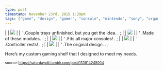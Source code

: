 ```yaml
---
type: post
timestamp: November 23rd, 2015 1:29pm
tags: ["game", "design", "gamer", "console", "nintendo", "sony", "organization", "shelving"]
---
```

|  | <img src="https://saturdayxiii.github.io/media/133814245004_0.jpg"/> |  |
' .Couple trays unfinished, but you get the idea.  . 
;
|  | <img src="https://saturdayxiii.github.io/media/133814245004_1.jpg"/> |  |
' .Made of these modules.  . 
;
|  | <img src="https://saturdayxiii.github.io/media/133814245004_2.jpg"/> |  |
' .Fits all major consoles!  . 
;
|  | <img src="https://saturdayxiii.github.io/media/133814245004_3.jpg"/> |  |
' .Controller rests!  . 
;
|  | <img src="https://saturdayxiii.github.io/media/133814245004_4.jpg"/> |  |
' .The original design.  . 
;
        
Here’s my custom gaming shelf that I designed to meet my needs.
 
  
<small>source: https://saturdayxiii.tumblr.com/post/133814245004</small>